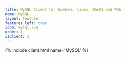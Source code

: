 ```yaml
---
title: MySQL Client for Windows, Linux, MacOS and Web
name: MySQL
layout: feature
features_left: true
icon: mysql.svg
order: 1
isClient: 1
---
```


{% include client.html name='MySQL' %}
